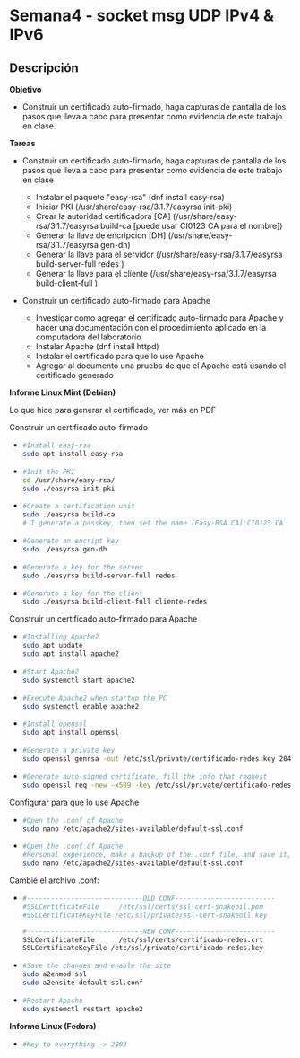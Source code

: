# Semana4 - socket msg UDP IPv4 & IPv6

## Descripción
**Objetivo**

- Construir un certificado auto-firmado, haga capturas de pantalla de los pasos que lleva a cabo para presentar como evidencia de este trabajo en clase.

**Tareas**

- Construir un certificado auto-firmado, haga capturas de pantalla de los pasos que lleva a cabo para presentar como evidencia de este trabajo en clase

  - Instalar el paquete "easy-rsa" (dnf install easy-rsa)
  - Iniciar PKI (/usr/share/easy-rsa/3.1.7/easyrsa init-pki)
  - Crear la autoridad certificadora [CA] (/usr/share/easy-rsa/3.1.7/easyrsa build-ca [puede usar CI0123 CA para el nombre])
  - Generar la llave de encripcion [DH] (/usr/share/easy-rsa/3.1.7/easyrsa gen-dh)
  - Generar la llave para el servidor (/usr/share/easy-rsa/3.1.7/easyrsa build-server-full redes )
  - Generar la llave para el cliente (/usr/share/easy-rsa/3.1.7/easyrsa build-client-full )

- Construir un certificado auto-firmado para Apache

  - Investigar como agregar el certificado auto-firmado para Apache y hacer una documentación con el procedimiento aplicado en la computadora del laboratorio
  - Instalar Apache (dnf install httpd)
  - Instalar el certificado para que lo use Apache
  - Agregar al documento una prueba de que el Apache está usando el certificado generado

**Informe Linux Mint (Debian)**

Lo que hice para generar el certificado, ver más en PDF

Construir un certificado auto-firmado

-   ```bash
    #Install easy-rsa
    sudo apt install easy-rsa
    ```

-   ```bash
    #Init the PKI
    cd /usr/share/easy-rsa/
    sudo ./easyrsa init-pki
    ```

-   ```bash
    #Create a certification unit
    sudo ./easyrsa build-ca
    # I generate a passkey, then set the name [Easy-RSA CA]:CI0123 CA
    ```

-   ```bash
    #Generate an encript key
    sudo ./easyrsa gen-dh
    ```

-   ```bash
    #Generate a key for the server
    sudo ./easyrsa build-server-full redes
    ```

-   ```bash
    #Generate a key for the client
    sudo ./easyrsa build-client-full cliente-redes
    ```

Construir un certificado auto-firmado para Apache

-   ```bash
    #Installing Apache2
    sudo apt update
    sudo apt install apache2
    ```

-   ```bash
    #Start Apache2
    sudo systemctl start apache2
    ```

-   ```bash
    #Execute Apache2 when startup the PC
    sudo systemctl enable apache2
    ```

-   ```bash
    #Install openssl
    sudo apt install openssl
    ```

-   ```bash
    #Generate a private key
    sudo openssl genrsa -out /etc/ssl/private/certificado-redes.key 2048
    ```

-   ```bash
    #Generate auto-signed certificate, fill the info that request
    sudo openssl req -new -x509 -key /etc/ssl/private/certificado-redes.key -out /etc/ssl/certs/certificado-redes.crt -days 365
    ```

Configurar para que lo use Apache

-   ```bash
    #Open the .conf of Apache
    sudo nano /etc/apache2/sites-available/default-ssl.conf
    ```

-   ```bash
    #Open the .conf of Apache
    #Personal experience, make a backup of the .conf file, and save it, will be useful on the future
    sudo nano /etc/apache2/sites-available/default-ssl.conf
    ```

Cambié el archivo .conf:

-   ```bash
    #-----------------------------OLD CONF-------------------------
    #SSLCertificateFile     /etc/ssl/certs/ssl-cert-snakeoil.pem
    #SSLCertificateKeyFile /etc/ssl/private/ssl-cert-snakeoil.key

    #-----------------------------NEW CONF-------------------------
    SSLCertificateFile      /etc/ssl/certs/certificado-redes.crt
    SSLCertificateKeyFile /etc/ssl/private/certificado-redes.key
    ```

-   ```bash
    #Save the changes and enable the site
    sudo a2enmod ssl
    sudo a2ensite default-ssl.conf
    ```

-   ```bash
    #Restart Apache
    sudo systemctl restart apache2
    ```

**Informe Linux (Fedora)**


-   ```bash
    #Key to everything -> 2003
    ```
